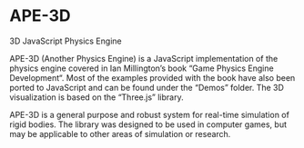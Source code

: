 APE-3D
======

3D JavaScript Physics Engine

APE-3D  (Another Physics Engine) is a JavaScript implementation of the physics  engine covered in Ian Millington’s book  “Game Physics Engine Development“.  Most of the examples provided with the book have also been ported to JavaScript and can be found under the “Demos” folder.  The 3D visualization is based on the “Three.js” library. 

APE-3D is a general purpose and robust system for real-time simulation of rigid bodies. The library was designed to be used in computer games, but may be applicable to other areas of simulation or research. 
